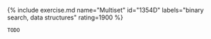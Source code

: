 {% include exercise.md name="Multiset" id="1354D" labels="binary search, data structures" rating=1900 %}

```
TODO
```
